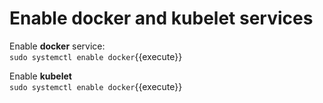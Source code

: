 <h1>Enable docker and kubelet services</h1>

Enable **docker** service:  
`sudo systemctl enable docker`{{execute}}  

Enable **kubelet**  
`sudo systemctl enable docker`{{execute}}  
